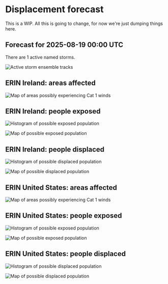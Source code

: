 # Displacement forecast

This is a WIP. All this is going to change, for now we're just dumping things here.
## Forecast for 2025-08-19 00:00 UTC

There are 1 active named storms.

![Active storm ensemble tracks](ECMWF_TC_tracks_20250819000000.png)

## ERIN Ireland: areas affected

![Map of areas possibly experiencing Cat 1 winds](impact-map_TC_ECMWF_ens_ERIN_2025-08-19_00UTC_IRL_cat1.png)
## ERIN Ireland: people exposed

![Histogram of possible exposed population](impact-histogram_TC_ECMWF_ens_ERIN_2025-08-19_00UTC_IRL_exposed.png)

![Map of possible exposed population](impact-map_TC_ECMWF_ens_ERIN_2025-08-19_00UTC_IRL_exposed.png)

## ERIN Ireland: people displaced

![Histogram of possible displaced population](impact-histogram_TC_ECMWF_ens_ERIN_2025-08-19_00UTC_IRL_displaced.png)

![Map of possible displaced population](impact-map_TC_ECMWF_ens_ERIN_2025-08-19_00UTC_IRL_displaced.png)

## ERIN United States: areas affected

![Map of areas possibly experiencing Cat 1 winds](impact-map_TC_ECMWF_ens_ERIN_2025-08-19_00UTC_USA_cat1.png)
## ERIN United States: people exposed

![Histogram of possible exposed population](impact-histogram_TC_ECMWF_ens_ERIN_2025-08-19_00UTC_USA_exposed.png)

![Map of possible exposed population](impact-map_TC_ECMWF_ens_ERIN_2025-08-19_00UTC_USA_exposed.png)

## ERIN United States: people displaced

![Histogram of possible displaced population](impact-histogram_TC_ECMWF_ens_ERIN_2025-08-19_00UTC_USA_displaced.png)

![Map of possible displaced population](impact-map_TC_ECMWF_ens_ERIN_2025-08-19_00UTC_USA_displaced.png)

